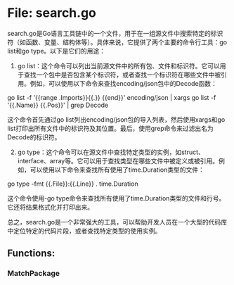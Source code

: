 # File: search.go

search.go是Go语言工具链中的一个文件，用于在一组源文件中搜索特定的标识符（如函数、变量、结构体等）。具体来说，它提供了两个主要的命令行工具：go list和go type。以下是它们的用途：

1. go list：这个命令可以列出当前源文件中的所有包、文件和标识符。它可以用于查找一个包中是否包含某个标识符，或者查找一个标识符在哪些文件中被引用。例如，可以使用以下命令来查找encoding/json包中的Decode函数：

go list -f '{{range .Imports}}{{.}} {{end}}'  encoding/json | xargs go list -f '{{.Name}} {{.Pos}}' | grep Decode

这个命令首先通过go list列出encoding/json包的导入列表，然后使用xargs和go list打印出所有文件中的标识符及其位置。最后，使用grep命令来过滤出名为Decode的标识符。

2. go type：这个命令可以在源文件中查找特定类型的实例，如struct、interface、array等。它可以用于查找类型在哪些文件中被定义或被引用。例如，可以使用以下命令来查找所有使用了time.Duration类型的文件：

go type -fmt {{.File}}:{{.Line}} . time.Duration

这个命令使用-go type命令来查找所有使用了time.Duration类型的文件和行号。它还将结果格式化并打印出来。

总之，search.go是一个非常强大的工具，可以帮助开发人员在一个大型的代码库中定位特定的代码片段，或者查找特定类型的使用实例。

## Functions:

### MatchPackage





